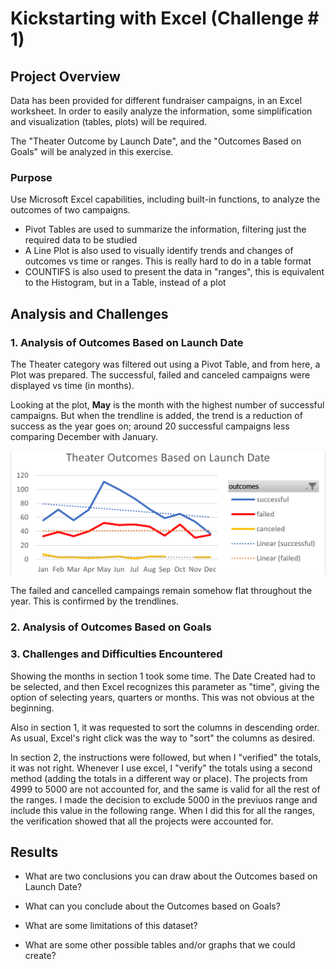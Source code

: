 #  Kickstarting with Excel (Challenge # 1)

## Project Overview

Data has been provided for different fundraiser campaigns, in an Excel worksheet. In order to easily analyze the information, some simplification and visualization (tables, plots) will be required.

The "Theater Outcome by Launch Date", and the "Outcomes Based on Goals" will be analyzed in this exercise.

### Purpose

Use Microsoft Excel capabilities, including built-in functions, to analyze the outcomes of two campaigns.

* Pivot Tables are used to summarize the information, filtering just the required data to be studied
* A Line Plot is also used to visually identify trends and changes of outcomes vs time or ranges. This is really hard to do in a table format
* COUNTIFS is also used to present the data in "ranges", this is equivalent to the Histogram, but in a Table, instead of a plot

## Analysis and Challenges

### 1. Analysis of Outcomes Based on Launch Date

The Theater category was filtered out using a Pivot Table, and from here, a Plot was prepared. The successful, failed and canceled campaigns were displayed vs time (in months).

Looking at the plot, **May** is the month with the highest number of successful campaigns. But when the trendline is added, the trend is a reduction of success as the year goes on; around 20 successful campaigns less comparing December with January.

![Plot with trendlines](Resources\Theater_Outcomes_vs_Launch_trendline.png)

The failed and cancelled campaings remain somehow flat throughout the year. This is confirmed by the trendlines.

### 2. Analysis of Outcomes Based on Goals

### 3. Challenges and Difficulties Encountered

Showing the months in section 1 took some time. The Date Created had to be selected, and then Excel recognizes this parameter as "time", giving the option of selecting years, quarters or months. This was not obvious at the beginning.

Also in section 1, it was requested to sort the columns in descending order. As usual, Excel's right click was the way to "sort" the columns as desired.

In section 2, the instructions were followed, but when I "verified" the totals, it was not right. Whenever I use excel, I "verify" the totals using a second method (adding the totals in a different way or place). The projects from 4999 to 5000 are not accounted for, and the same is valid for all the rest of the ranges. I made the decision to exclude 5000 in the previuos range and include this value in the following range. When I did this for all the ranges, the verification showed that all the projects were accounted for.

## Results

- What are two conclusions you can draw about the Outcomes based on Launch Date?

- What can you conclude about the Outcomes based on Goals?

- What are some limitations of this dataset?

- What are some other possible tables and/or graphs that we could create?
